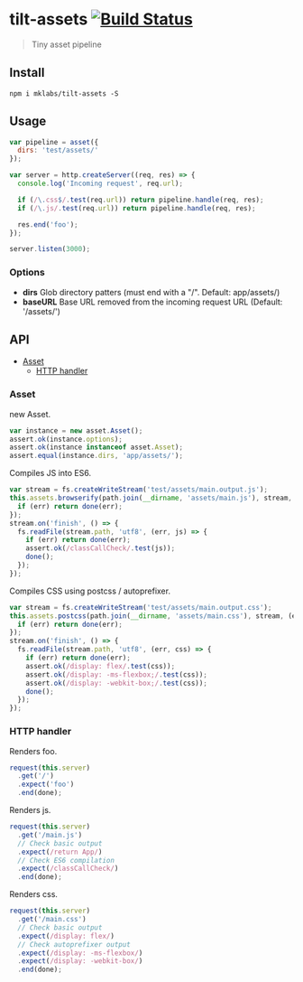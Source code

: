 # tilt-assets [![Build Status](https://secure.travis-ci.org/mklabs/tilt-assets.png)](http://travis-ci.org/mklabs/tilt-assets)

> Tiny asset pipeline


## Install

    npm i mklabs/tilt-assets -S

## Usage

```js
var pipeline = asset({
  dirs: 'test/assets/'
});

var server = http.createServer((req, res) => {
  console.log('Incoming request', req.url);

  if (/\.css$/.test(req.url)) return pipeline.handle(req, res);
  if (/\.js/.test(req.url)) return pipeline.handle(req, res);

  res.end('foo');
});

server.listen(3000);
```

### Options

- **dirs** Glob directory patters (must end with a "/". Default: app/assets/)
- **baseURL** Base URL removed from the incoming request URL (Default: '/assets/')

## API
- [Asset](#asset)
  - [HTTP handler](#asset-http-handler)

<a name="asset"></a>
### Asset
new Asset.

```js
var instance = new asset.Asset();
assert.ok(instance.options);
assert.ok(instance instanceof asset.Asset);
assert.equal(instance.dirs, 'app/assets/');
```

Compiles JS into ES6.

```js
var stream = fs.createWriteStream('test/assets/main.output.js');
this.assets.browserify(path.join(__dirname, 'assets/main.js'), stream, (err) => {
  if (err) return done(err);
});
stream.on('finish', () => {
  fs.readFile(stream.path, 'utf8', (err, js) => {
    if (err) return done(err);
    assert.ok(/classCallCheck/.test(js));
    done();
  });
});
```

Compiles CSS using postcss / autoprefixer.

```js
var stream = fs.createWriteStream('test/assets/main.output.css');
this.assets.postcss(path.join(__dirname, 'assets/main.css'), stream, (err) => {
  if (err) return done(err);
});
stream.on('finish', () => {
  fs.readFile(stream.path, 'utf8', (err, css) => {
    if (err) return done(err);
    assert.ok(/display: flex/.test(css));
    assert.ok(/display: -ms-flexbox;/.test(css));
    assert.ok(/display: -webkit-box;/.test(css));
    done();
  });
});
```

<a name="asset-http-handler"></a>
### HTTP handler
Renders foo.

```js
request(this.server)
  .get('/')
  .expect('foo')
  .end(done);
```

Renders js.

```js
request(this.server)
  .get('/main.js')
  // Check basic output
  .expect(/return App/)
  // Check ES6 compilation
  .expect(/classCallCheck/)
  .end(done);
```

Renders css.

```js
request(this.server)
  .get('/main.css')
  // Check basic output
  .expect(/display: flex/)
  // Check autoprefixer output
  .expect(/display: -ms-flexbox/)
  .expect(/display: -webkit-box/)
  .end(done);
```

